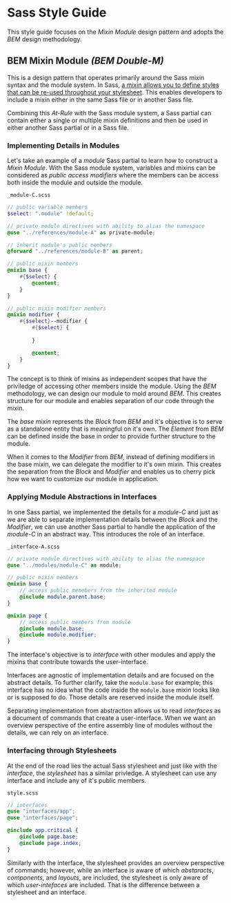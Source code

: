 # Sass Style Guide

This style guide focuses on the *Mixin Module* design pattern and adopts the *BEM* design methodology.

## BEM Mixin Module *(BEM Double-M)*
This is a design pattern that operates primarily around the Sass mixin syntax and the module system. In Sass, [a mixin allows you to define styles that can be re-used throughout your stylesheet](https://sass-lang.com/documentation/at-rules/mixin). This enables developers to include a mixin either in the same Sass file or in another Sass file.

Combining this *At-Rule* with the Sass module system, a Sass partial can contain either a single or multiple mixin definitions and then be used in either another Sass partial or in a Sass file.

### Implementing Details in Modules
Let's take an example of a *module* Sass partial to learn how to construct a *Mixin Module*. With the Sass module system, variables and mixins can be considered as *public access modifiers* where the members can be access both inside the module and outside the module.

`_module-C.scss`
```scss
// public variable members
$select: ".module" !default;

// private module directives with ability to alias the namespace
@use "../references/module-A" as private-module;

// inherit module's public members
@forward "../references/module-B" as parent;

// public mixin members
@mixin base {
    #{$select} {
        @content;
    }
}

// public mixin modifier members
@mixin modifier {
    #{$select}--modifier {
        #{$select} {
            
        }

        @content;
    }
}
```
The concept is to think of mixins as independent scopes that have the priviledge of accessing other members inside the module. Using the *BEM* methodology, we can design our module to mold around *BEM*. This creates structure for our module and enables separation of our code through the mixin. 

The *base mixin* represents the *Block* from *BEM* and it's objective is to serve as a standalone entity that is meaningful on it's own. The *Element* from *BEM* can be defined inside the base in order to provide further structure to the module.

When it comes to the *Modifier* from *BEM*, instead of defining modifiers in the base mixin, we can delegate the modifier to it's own mixin. This creates the separation from the *Block* and *Modifier* and enables us to cherry pick how we want to customize our module in application. 

### Applying Module Abstractions in Interfaces

In one Sass partial, we implemented the details for a *module-C* and just as we are able to separate implementation details between the *Block* and the *Modifier*, we can use another Sass partial to handle the application of the *module-C* in an abstract way. This introduces the role of an interface.

`_interface-A.scss`
```scss
// private module directives with ability to alias the namespace
@use "../modules/module-C" as module;

// public mixin members
@mixin base {
    // access public memebers from the inherited module
    @include module.parent.base;
}

@mixin page {
    // access public members from module
    @include module.base;
    @include module.modifier;
}
```
The interface's objective is to *interface* with other modules and apply the mixins that contribute towards the user-interface. 

Interfaces are agnostic of implementation details and are focused on the abstract details. To further clarify, take the `module.base` for example; this interface has no idea what the code inside the `module.base` mixin looks like or is supposed to do. Those details are reserved inside the module itself.

Separating implementation from abstraction allows us to read *interfaces* as a document of commands that create a user-interface. When we want an overview perspective of the entire assembly line of modules without the details, we can rely on an interface.

### Interfacing through Stylesheets

At the end of the road lies the actual Sass stylesheet and just like with the *interface*, the *stylesheet* has a similar privledge. A stylesheet can use any interface and include any of it's public members.

`style.scss`
```scss
// interfaces
@use "interfaces/app";
@use "interfaces/page";

@include app.critical {
    @include page.base;
    @include page.index;
}
```
Similarly with the interface, the stylesheet provides an overview perspective of commands; however, while an interface is aware of which *abstaracts*, *components*, and *layouts*, are included, the stylesheet is only aware of which *user-intefaces* are included. That is the difference between a stylesheet and an interface.